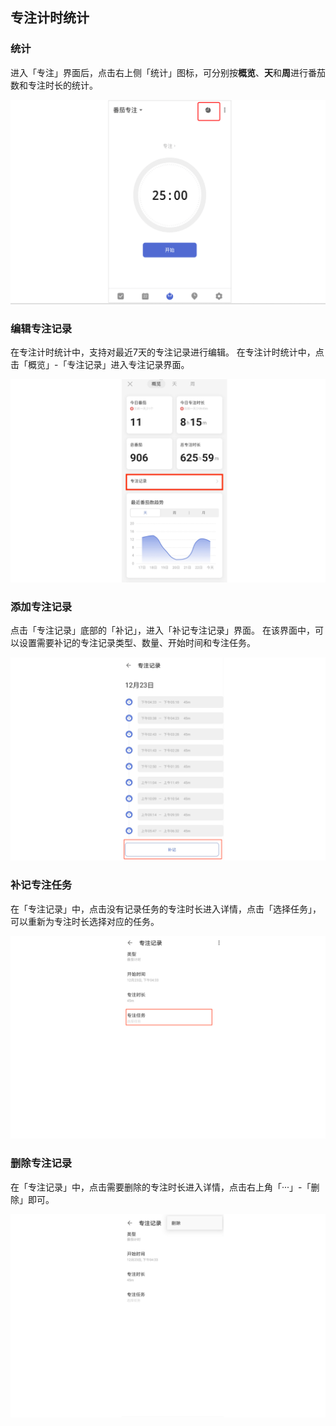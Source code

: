 ## 专注计时统计

### 统计
进入「专注」界面后，点击右上侧「统计」图标，可分别按**概览**、**天**和**周**进行番茄数和专注时长的统计。

![](../../images/android/92.png)

### 编辑专注记录

在专注计时统计中，支持对最近7天的专注记录进行编辑。
在专注计时统计中，点击「概览」-「专注记录」进入专注记录界面。

![](../../images/android/132.png)

### 添加专注记录

点击「专注记录」底部的「补记」，进入「补记专注记录」界面。
在该界面中，可以设置需要补记的专注记录类型、数量、开始时间和专注任务。

![](../../images/android/133.png)

### 补记专注任务

在「专注记录」中，点击没有记录任务的专注时长进入详情，点击「选择任务」，可以重新为专注时长选择对应的任务。

![](../../images/android/134.png)

### 删除专注记录

在「专注记录」中，点击需要删除的专注时长进入详情，点击右上角「···」-「删除」即可。

![](../../images/android/135.png)